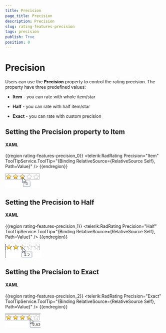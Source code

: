 ```yaml
---
title: Precision
page_title: Precision
description: Precision
slug: rating-features-precision
tags: precision
publish: True
position: 0
---
```


# Precision



Users can use the __Precision__ property to control the rating precision. The property have three predefined values: 

* __Item__ - you can rate with whole item/star 

* __Half__ - you can rate with half item/star 

* __Exact__ - you can rate with custom precision 

## Setting the Precision property to Item

#### __XAML__

{{region rating-features-precision_0}}
	<telerik:RadRating Precision="Item"
	                   ToolTipService.ToolTip="{Binding RelativeSource={RelativeSource Self}, Path=Value}" />
	{{endregion}}



![](images/rating_precision_item.png)

## Setting the Precision to Half

#### __XAML__

{{region rating-features-precision_1}}
	<telerik:RadRating Precision="Half"
	                   ToolTipService.ToolTip="{Binding RelativeSource={RelativeSource Self}, Path=Value}" />
	{{endregion}}



![](images/rating_precision_half.png)

## Setting the Precision to Exact

#### __XAML__

{{region rating-features-precision_2}}
	<telerik:RadRating Precision="Exact"
	                   ToolTipService.ToolTip="{Binding RelativeSource={RelativeSource Self}, Path=Value}" />
	{{endregion}}



![](images/rating_precision_exact.png)


